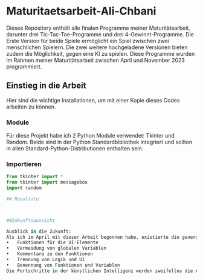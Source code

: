 # Maturitaetsarbeit-Ali-Chbani
Dieses Repository enthält alle finalen Programme meiner Maturitätsarbeit, darunter drei Tic-Tac-Toe-Programme und drei 4-Gewinnt-Programme. Die Erste Version für beide Spiele ermöglicht ein Spiel zwischen zwei menschlichen Spielern. Die zwei weitere hochgeladene Versionen bieten zudem die Möglichkeit, gegen eine KI zu spielen. Diese Programme wurden im Rahmen meiner Maturitätsarbeit zwischen April und November 2023 programmiert. 

## Einstieg in die Arbeit
Hier sind die wichtige Installationen, um mit einer Kopie dieses Codes arbeiten zu können.
### Module
Für diese Projekt habe ich 2 Python Module verwendet: Tkinter und Random. Beide sind in der Python Standardbibliothek integriert und sollten in allen Standard-Python-Distributionen enthalten sein.

### Importieren
```python
from tkinter import *
from tkinter import messagebox
import random

## Resultate



##Zukunftsaussicht

Ausblick in die Zukunft:
Als ich im April mit dieser Arbeit begonnen habe, existierte die generative KI noch nicht. Mit der Einführung von ChatGPT und seinen Konkurrenten im Internet begann eine digitale Revolution. Solche künstlichen Intelligenzen können Geschichten und Lieder aufführen sowie anhand von Bildern visualisieren. Im Bereich der Informatik dienen sie zudem als umfangreiche Wissens- und Könnens Datenbank. Diese Revolution wird in Zukunft die Programmierung erleichtern und uns als Co-Piloten auf unseren Programmierabenteuern unterstützen. Heutzutage wäre eine derart leistungsfähige KI in der Lage, ähnliche Projekte zu kodieren und zu verbessern. Um den letzten Punkt zu belegen, habe ich nach Abschluss meiner praktischen Arbeit ChatGPT gefragt, wie ich sie in Zukunft verbessern könnte. Hier sind seine Antworten (Prompt: Bewerte diesen Code und gib mir   Verbesserungsmöglichkeiten):
•	Funktionen für die UI-Elemente
•	Vermeidung von globalen Variablen
•	Kommentare zu den Funktionen
•	Trennung von Logik und UI
•	Benennung von Funktionen und Variablen
Die Fortschritte in der künstlichen Intelligenz werden zweifellos die Art und Weise, wie wir programmieren, revolutionieren und unseren Alltag umstossen.
